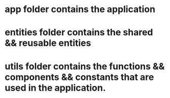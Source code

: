 # app folder contains the application

# entities folder contains the shared && reusable entities

# utils folder contains the functions && components && constants that are used in the application.
